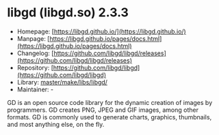 # libgd (libgd.so) 2.3.3
  - Homepage: [https://libgd.github.io/](https://libgd.github.io/)
  - Manpage: [https://libgd.github.io/pages/docs.html](https://libgd.github.io/pages/docs.html)
  - Changelog: [https://github.com/libgd/libgd/releases](https://github.com/libgd/libgd/releases)
  - Repository: [https://github.com/libgd/libgd](https://github.com/libgd/libgd)
  - Library: [master/make/libs/libgd/](https://github.com/Freetz-NG/freetz-ng/tree/master/make/libs/libgd/)
  - Maintainer: -

GD is an open source code library for the dynamic creation of images by programmers. GD creates PNG, JPEG and GIF images, among other formats. GD is commonly used to generate charts, graphics, thumbnails, and most anything else, on the fly.

